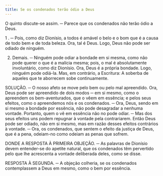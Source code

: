```yaml
---
title: Se os condenados terão ódio a Deus
---
```


O quinto discute-se assim. ─ Parece que os condenados não terão ódio a Deus.  

1 . ─ Pois, como diz Dionísio, a todos é amável o belo e o bom que é a causa de todo bem e de toda beleza. Ora, tal é Deus. Logo, Deus não pode ser odiado de ninguém. 

2. Demais. ─ Ninguém pode odiar a bondade em si mesma, como não pode querer o que é a malícia mesma; pois, o mal é absolutamente involuntário, como diz Dionísio. Ora, Deus é a própria bondade. Logo, ninguém pode odiá-la.  Mas, em contrário, a Escritura: A soberba de aqueles que te aborrecem sobe continuamente.  

SOLUÇÃO. ─ O nosso afeto se move pelo bem ou pelo mal apreendido. Ora, Deus pode ser apreendido de dois modos ─ em si mesmo, como o apreendem os bem-aventurados, que o vêem em essência; e pelos seus efeitos, como o apreendemos nós e os condenados. ─ Ora, Deus, sendo em si mesmo a bondade por essência, não pode desagradar a nenhuma vontade. Portanto, quem o vê em essência não no pode odiar. ─ Mas dos seus efeitos uns podem repugnar à vontade pela contrariarem. Então Deus pode ser odiado, não em si mesmo, mas em razão desses efeitos contrários à vontade. ─ Ora, os condenados, que sentem o efeito da justiça de Deus, que é a pena, odeiam-no como odeiam as penas que sofrem.  

DONDE A RESPOSTA À PRIMEIRA OBJEÇÃO. ─ As palavras de Dionísio devem entender-se do apetite natural, que os condenados têm pervertido pelo que lhe acrescenta a vontade deliberada deles, como se disse.  

RESPOSTA À SEGUNDA. ─ A objeção colheria, se os condenados contemplassem a Deus em mesmo, como o bem por essência.